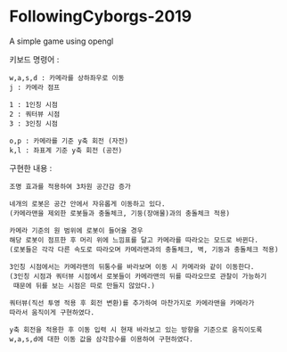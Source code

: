 # FollowingCyborgs-2019
A simple game using opengl

키보드 명령어 :

	w,a,s,d : 카메라를 상하좌우로 이동
	j : 카메라 점프

	1 : 1인칭 시점
	2 : 쿼터뷰 시점
	3 : 3인칭 시점

	o,p : 카메라를 기준 y축 회전 (자전)
	k,l : 좌표계 기준 y축 회전 (공전)

구현한 내용 :

	조명 효과를 적용하여 3차원 공간감 증가

	네개의 로봇은 공간 안에서 자유롭게 이동하고 있다.
	(카메라맨을 제외한 로봇들과 충돌체크, 기둥(장애물)과의 충돌체크 적용)

	카메라 기준의 원 범위에 로봇이 들어올 경우
	해당 로봇이 점프한 후 머리 위에 느낌표를 달고 카메라를 따라오는 모드로 바뀐다.
	(로봇들은 각각 다른 속도로 따라오며 카메라맨과의 충돌체크, 벽, 기둥과 충돌체크 적용)

	3인칭 시점에서는 카메라맨의 뒤통수를 바라보며 이동 시 카메라와 같이 이동한다.
	(3인칭 시점과 쿼터뷰 시점에서 로봇들이 카메라맨의 뒤를 따라오므로 관찰이 가능하기
	 때문에 뒤를 보는 시점은 따로 만들지 않았다.)

	쿼터뷰(직선 투영 적용 후 회전 변환)를 추가하여 마찬가지로 카메라맨을 카메라가 
	따라서 움직이게 구현하였다.

	y축 회전을 적용한 후 이동 입력 시 현재 바라보고 있는 방향을 기준으로 움직이도록
	w,a,s,d에 대한 이동 값을 삼각함수를 이용하여 구현하였다.
